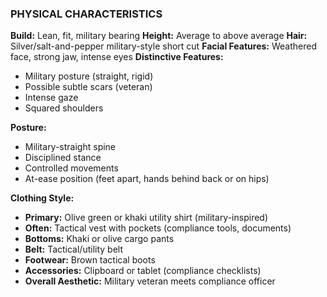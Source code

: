 ### PHYSICAL CHARACTERISTICS

**Build:** Lean, fit, military bearing
**Height:** Average to above average
**Hair:** Silver/salt-and-pepper military-style short cut
**Facial Features:** Weathered face, strong jaw, intense eyes
**Distinctive Features:**

- Military posture (straight, rigid)
- Possible subtle scars (veteran)
- Intense gaze
- Squared shoulders

**Posture:**

- Military-straight spine
- Disciplined stance
- Controlled movements
- At-ease position (feet apart, hands behind back or on hips)

**Clothing Style:**

- **Primary:** Olive green or khaki utility shirt (military-inspired)
- **Often:** Tactical vest with pockets (compliance tools, documents)
- **Bottoms:** Khaki or olive cargo pants
- **Belt:** Tactical/utility belt
- **Footwear:** Brown tactical boots
- **Accessories:** Clipboard or tablet (compliance checklists)
- **Overall Aesthetic:** Military veteran meets compliance officer
